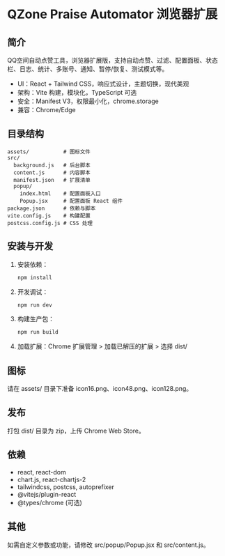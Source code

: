 # QZone Praise Automator 浏览器扩展

## 简介

QQ空间自动点赞工具，浏览器扩展版，支持自动点赞、过滤、配置面板、状态栏、日志、统计、多账号、通知、暂停/恢复、测试模式等。

- UI：React + Tailwind CSS，响应式设计，主题切换，现代美观
- 架构：Vite 构建，模块化，TypeScript 可选
- 安全：Manifest V3，权限最小化，chrome.storage
- 兼容：Chrome/Edge

## 目录结构

```
assets/           # 图标文件
src/
  background.js   # 后台脚本
  content.js      # 内容脚本
  manifest.json   # 扩展清单
  popup/
    index.html    # 配置面板入口
    Popup.jsx     # 配置面板 React 组件
package.json      # 依赖与脚本
vite.config.js    # 构建配置
postcss.config.js # CSS 处理
```

## 安装与开发

1. 安装依赖：
   ```bash
   npm install
   ```
2. 开发调试：
   ```bash
   npm run dev
   ```
3. 构建生产包：
   ```bash
   npm run build
   ```
4. 加载扩展：Chrome 扩展管理 > 加载已解压的扩展 > 选择 dist/

## 图标

请在 assets/ 目录下准备 icon16.png、icon48.png、icon128.png。

## 发布

打包 dist/ 目录为 zip，上传 Chrome Web Store。

## 依赖

- react, react-dom
- chart.js, react-chartjs-2
- tailwindcss, postcss, autoprefixer
- @vitejs/plugin-react
- @types/chrome (可选)

## 其他

如需自定义参数或功能，请修改 src/popup/Popup.jsx 和 src/content.js。